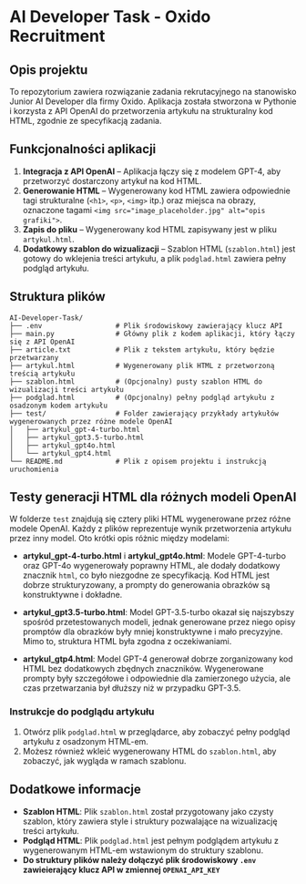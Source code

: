 
# AI Developer Task - Oxido Recruitment

## Opis projektu
To repozytorium zawiera rozwiązanie zadania rekrutacyjnego na stanowisko Junior AI Developer dla firmy Oxido. Aplikacja została stworzona w Pythonie i korzysta z API OpenAI do przetworzenia artykułu na strukturalny kod HTML, zgodnie ze specyfikacją zadania.

## Funkcjonalności aplikacji
1. **Integracja z API OpenAI** – Aplikacja łączy się z modelem GPT-4, aby przetworzyć dostarczony artykuł na kod HTML.
2. **Generowanie HTML** – Wygenerowany kod HTML zawiera odpowiednie tagi strukturalne (`<h1>`, `<p>`, `<img>` itp.) oraz miejsca na obrazy, oznaczone tagami `<img src="image_placeholder.jpg" alt="opis grafiki">`.
3. **Zapis do pliku** – Wygenerowany kod HTML zapisywany jest w pliku `artykul.html`.
4. **Dodatkowy szablon do wizualizacji** – Szablon HTML (`szablon.html`) jest gotowy do wklejenia treści artykułu, a plik `podglad.html` zawiera pełny podgląd artykułu.

## Struktura plików
```
AI-Developer-Task/
├── .env                  # Plik środowiskowy zawierający klucz API 
├── main.py               # Główny plik z kodem aplikacji, który łączy się z API OpenAI
├── article.txt           # Plik z tekstem artykułu, który będzie przetwarzany
├── artykul.html          # Wygenerowany plik HTML z przetworzoną treścią artykułu
├── szablon.html          # (Opcjonalny) pusty szablon HTML do wizualizacji treści artykułu
├── podglad.html          # (Opcjonalny) pełny podgląd artykułu z osadzonym kodem artykułu
├── test/                 # Folder zawierający przykłady artykułów wygenerowanych przez różne modele OpenAI
│   ├── artykul_gpt-4-turbo.html
│   ├── artykul_gpt3.5-turbo.html
│   ├── artykul_gpt4o.html
│   └── artykul_gpt4.html
└── README.md             # Plik z opisem projektu i instrukcją uruchomienia

```

## Testy generacji HTML dla różnych modeli OpenAI
W folderze `test` znajdują się cztery pliki HTML wygenerowane przez różne modele OpenAI. Każdy z plików reprezentuje wynik przetworzenia artykułu przez inny model. Oto krótki opis różnic między modelami:

- **artykul_gpt-4-turbo.html** i **artykul_gpt4o.html**: Modele GPT-4-turbo oraz GPT-4o wygenerowały poprawny HTML, ale dodały dodatkowy znacznik ```html```, co było niezgodne ze specyfikacją. Kod HTML jest dobrze strukturyzowany, a prompty do generowania obrazków są konstruktywne i dokładne.

- **artykul_gpt3.5-turbo.html**: Model GPT-3.5-turbo okazał się najszybszy spośród przetestowanych modeli, jednak generowane przez niego opisy promptów dla obrazków były mniej konstruktywne i mało precyzyjne. Mimo to, struktura HTML była zgodna z oczekiwaniami.

- **artykul_gtp4.html**: Model GPT-4 generował dobrze zorganizowany kod HTML bez dodatkowych zbędnych znaczników. Wygenerowane prompty były szczegółowe i odpowiednie dla zamierzonego użycia, ale czas przetwarzania był dłuższy niż w przypadku GPT-3.5.

### Instrukcje do podglądu artykułu
1. Otwórz plik `podglad.html` w przeglądarce, aby zobaczyć pełny podgląd artykułu z osadzonym HTML-em.
2. Możesz również wkleić wygenerowany HTML do `szablon.html`, aby zobaczyć, jak wygląda w ramach szablonu.

## Dodatkowe informacje
- **Szablon HTML**: Plik `szablon.html` został przygotowany jako czysty szablon, który zawiera style i struktury pozwalające na wizualizację treści artykułu.
- **Podgląd HTML**: Plik `podglad.html` jest pełnym podglądem artykułu z wygenerowanym HTML-em wstawionym do struktury szablonu.
- **Do struktury plików należy dołączyć plik środowiskowy `.env` zawieierający klucz API w zmiennej `OPENAI_API_KEY`**
